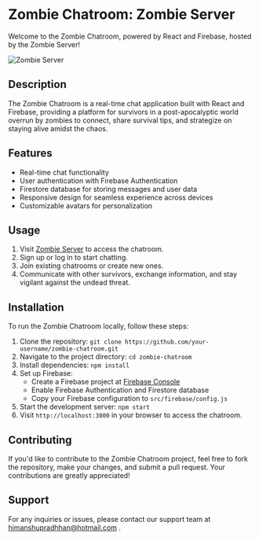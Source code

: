 # Zombie Chatroom: Zombie Server

Welcome to the Zombie Chatroom, powered by React and Firebase, hosted by the Zombie Server!

![Zombie Server]()

## Description

The Zombie Chatroom is a real-time chat application built with React and Firebase, providing a platform for survivors in a post-apocalyptic world overrun by zombies to connect, share survival tips, and strategize on staying alive amidst the chaos.

## Features

- Real-time chat functionality
- User authentication with Firebase Authentication
- Firestore database for storing messages and user data
- Responsive design for seamless experience across devices
- Customizable avatars for personalization

## Usage

1. Visit [Zombie Server](https://zombieserver.netlify.app) to access the chatroom.
2. Sign up or log in to start chatting.
3. Join existing chatrooms or create new ones.
4. Communicate with other survivors, exchange information, and stay vigilant against the undead threat.

## Installation

To run the Zombie Chatroom locally, follow these steps:

1. Clone the repository: `git clone https://github.com/your-username/zombie-chatroom.git`
2. Navigate to the project directory: `cd zombie-chatroom`
3. Install dependencies: `npm install`
4. Set up Firebase:
   - Create a Firebase project at [Firebase Console](https://console.firebase.google.com/)
   - Enable Firebase Authentication and Firestore database
   - Copy your Firebase configuration to `src/firebase/config.js`
5. Start the development server: `npm start`
6. Visit `http://localhost:3000` in your browser to access the chatroom.

## Contributing

If you'd like to contribute to the Zombie Chatroom project, feel free to fork the repository, make your changes, and submit a pull request. Your contributions are greatly appreciated!

## Support

For any inquiries or issues, please contact our support team at himanshupradhhan@hotmail.com . 
